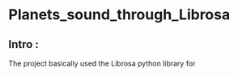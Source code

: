 # **Planets_sound_through_Librosa**

## Intro : </br>
The project basically used the Librosa python library for 
